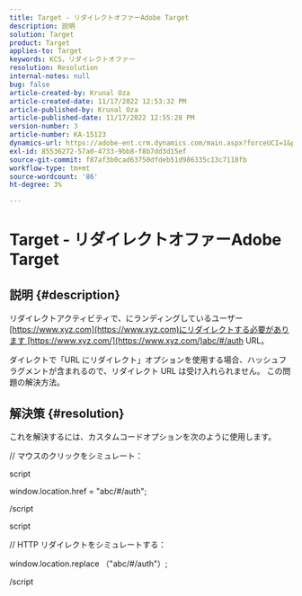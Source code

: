 ```yaml
---
title: Target - リダイレクトオファーAdobe Target
description: 説明
solution: Target
product: Target
applies-to: Target
keywords: KCS，リダイレクトオファー
resolution: Resolution
internal-notes: null
bug: false
article-created-by: Krunal Oza
article-created-date: 11/17/2022 12:53:32 PM
article-published-by: Krunal Oza
article-published-date: 11/17/2022 12:55:28 PM
version-number: 3
article-number: KA-15123
dynamics-url: https://adobe-ent.crm.dynamics.com/main.aspx?forceUCI=1&pagetype=entityrecord&etn=knowledgearticle&id=14fe94d6-7666-ed11-9561-6045bd006149
exl-id: 85536272-57a0-4733-9bb8-f8b7dd3d15ef
source-git-commit: f87af3b0cad63750dfdeb51d986335c13c7118fb
workflow-type: tm+mt
source-wordcount: '86'
ht-degree: 3%

---
```


# Target - リダイレクトオファーAdobe Target

## 説明 {#description}


リダイレクトアクティビティで、にランディングしているユーザー [https://www.xyz.com](https://www.xyz.com)にリダイレクトする必要があります [https://www.xyz.com/](https://www.xyz.com/)abc/#/auth URL。

ダイレクトで「URL にリダイレクト」オプションを使用する場合、ハッシュフラグメントが含まれるので、リダイレクト URL は受け入れられません。 この問題の解決方法。


## 解決策 {#resolution}


これを解決するには、カスタムコードオプションを次のように使用します。



// マウスのクリックをシミュレート：

script

window.location.href = &quot;abc/#/auth&quot;;

/script

script



// HTTP リダイレクトをシミュレートする：

window.location.replace （&quot;abc/#/auth&quot;）;

/script
